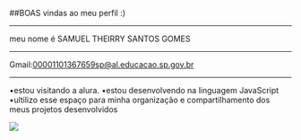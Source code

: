 ##BOAS vindas ao meu perfil :)
_________________________________________
meu nome é SAMUEL THEIRRY SANTOS GOMES 
_________________________________________
Gmail:00001101367659sp@al.educacao.sp.gov.br
____________________________________________
•estou visitando a alura.
•estou desenvolvendo na linguagem JavaScript
•ultilizo esse espaço para minha organização e compartilhamento dos meus projetos desenvolvidos

![](https://github.com/user-attachments/assets/de3f673e-6334-43d4-8c42-357611f9b316)
